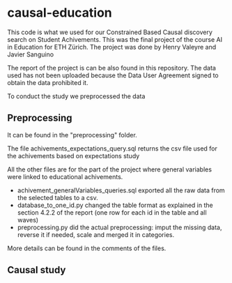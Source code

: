 # causal-education

This code is what we used for our Constrained Based Causal discovery search on Student Achivements.
This was the final project of the course AI in Education for ETH Zürich. The project was done by Henry Valeyre and Javier Sanguino

The report of the project is can be also found in this repository. The data used has not been uploaded because the Data User 
Agreement signed to obtain the data prohibited it.

To conduct the study we preprocessed the data 

## Preprocessing

It can be found in the "preprocessing" folder.

The file achivements_expectations_query.sql returns the csv file used for the achivements based on expectations study

All the other files are for the part of the project where general variables were linked to educational achivements.

* achivement_generalVariables_queries.sql exported all the raw data from the selected tables to a csv.
* database_to_one_id.py changed the table format as explained in the section 4.2.2 of the report (one row for each id in the table and all waves) 
* preprocessing.py did the actual preprocessing: imput the missing data, reverse it if needed, scale and merged it in categories.

More details can be found in the comments of the files. 

## Causal study

